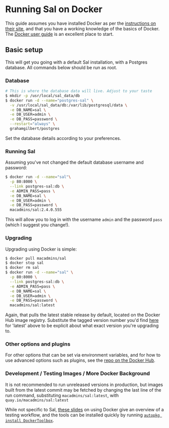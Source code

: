 Running Sal on Docker
================

This guide assumes you have installed Docker as per the [instructions on their site](https://docs.docker.com/installation/#installation), and that you have a working knowledge of the basics of Docker. The [Docker user guide](https://docs.docker.com/userguide/) is an excellent place to start.

## Basic setup

This will get you going with a default Sal installation, with a Postgres database. All commands below should be run as root.

### Database

``` bash
# This is where the database data will live. Adjust to your taste
$ mkdir -p /usr/local/sal_data/db
$ docker run -d --name="postgres-sal" \
  -v /usr/local/sal_data/db:/var/lib/postgresql/data \
  -e DB_NAME=sal \
  -e DB_USER=admin \
  -e DB_PASS=password \
  --restart="always" \
  grahamgilbert/postgres
```

Set the database details according to your preferences.

### Running Sal

Assuming you've not changed the default database username and password:

``` bash
$ docker run -d --name="sal"\
  -p 80:8000 \
  --link postgres-sal:db \
  -e ADMIN_PASS=pass \
  -e DB_NAME=sal \
  -e DB_USER=admin \
  -e DB_PASS=password \
  macadmins/sal:2.4.0.555
  ```

This will allow you to log in with the username `admin` and the password `pass` (which I suggest you change!).

### Upgrading

Upgrading using Docker is simple:

``` bash
$ docker pull macadmins/sal  
$ docker stop sal  
$ docker rm sal  
$ docker run -d --name="sal" \
  -p 80:8000 \
  --link postgres-sal:db \
  -e ADMIN_PASS=pass \
  -e DB_NAME=sal \
  -e DB_USER=admin \
  -e DB_PASS=password \
  macadmins/sal:latest
  ```

Again, that pulls the latest stable release by default, located on the Docker Hub image registry. Substitute the tagged version number you'd find [here](https://hub.docker.com/r/macadmins/sal/builds/) for 'latest' above to be explicit about what exact version you're upgrading to.

### Other options and plugins

For other options that can be set via environment variables, and for how to use advanced options such as plugins, see the [repo on the Docker Hub](https://registry.hub.docker.com/u/macadmins/sal/).

### Development / Testing Images / More Docker Background

It is not recommended to run unreleased versions in production, but images built from the latest commit may be fetched by changing the last line of the run command, substituting `macadmins/sal:latest`, with `quay.io/macadmins/sal:latest`

While not specific to Sal, [these slides](http://grahamgilbert.com/images/posts/2015-11-12/ImagrLab.pdf) on using Docker give an overview of a testing workflow, and the tools can be installed quickly by running [`autopkg install DockerToolbox`](https://github.com/autopkg/homebysix-recipes/blob/master/Docker/DockerToolbox.install.recipe).

